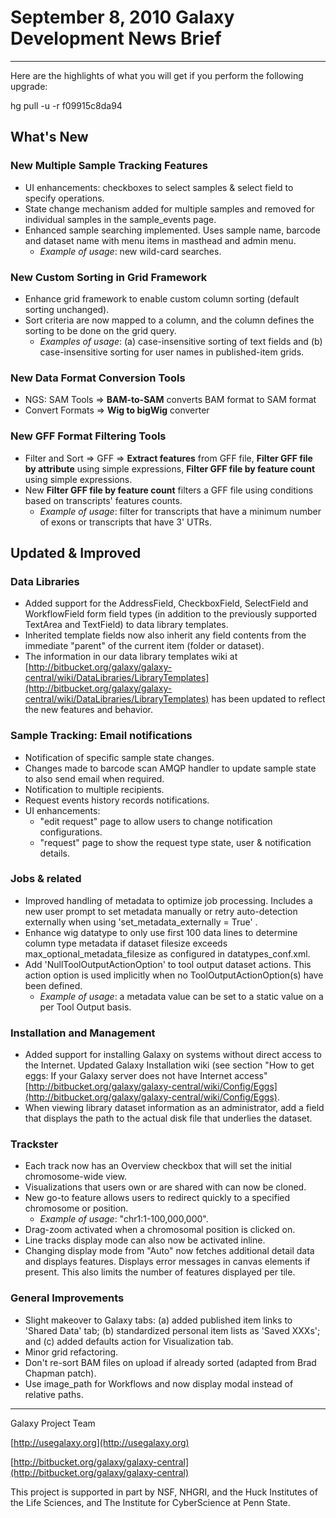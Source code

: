 # September 8, 2010 Galaxy Development News Brief

----

Here are the highlights of what you will get if you perform the following upgrade:

hg pull -u -r f09915c8da94

## What's New

### New Multiple Sample Tracking Features

* UI enhancements: checkboxes to select samples & select field to specify operations.
* State change mechanism added for multiple samples and removed for individual samples in the sample_events page.
* Enhanced sample searching implemented. Uses sample name, barcode and dataset name with menu items in masthead and admin menu. 
  * *Example of usage*: new wild-card searches.

### New Custom Sorting in Grid Framework

* Enhance grid framework to enable custom column sorting (default sorting unchanged).
* Sort criteria are now mapped to a column, and the column defines the sorting to be done on the grid query. 
  * *Examples of usage*: (a) case-insensitive sorting of text fields and (b) case-insensitive sorting for user names in published-item grids.

### New Data Format Conversion Tools

* NGS: SAM Tools => __BAM-to-SAM__ converts BAM format to SAM format 
* Convert Formats => __Wig to bigWig__ converter 

### New GFF Format Filtering Tools

* Filter and Sort => GFF => __Extract features__ from GFF file, __Filter GFF file by attribute__ using simple expressions, __Filter GFF file by feature count__ using simple expressions.
* New __Filter GFF file by feature count__ filters a GFF file using conditions based on transcripts' features counts.
  * *Example of usage*: filter for transcripts that have a minimum number of exons or transcripts that have 3' UTRs. 

## Updated & Improved

### Data Libraries

* Added support for the AddressField, CheckboxField, SelectField and WorkflowField form field types (in addition to the previously supported TextArea and TextField) to data library templates.  
* Inherited template fields now also inherit any field contents from the immediate "parent" of the current item (folder or dataset).  
* The information in our data library templates wiki at [http://bitbucket.org/galaxy/galaxy-central/wiki/DataLibraries/LibraryTemplates](http://bitbucket.org/galaxy/galaxy-central/wiki/DataLibraries/LibraryTemplates) has been updated to reflect the new features and behavior.

### Sample Tracking: Email notifications

* Notification of specific sample state changes.
* Changes made to barcode scan AMQP handler to update sample state to also send email when required.
* Notification to multiple recipients.
* Request events history records notifications.
* UI enhancements:
  * "edit request" page to allow users to change notification configurations.
  * "request" page to show the request type state, user & notification details.

### Jobs & related

* Improved handling of metadata to optimize job processing. Includes a new user prompt to set metadata manually or retry auto-detection externally when using 'set_metadata_externally = True' .
* Enhance wig datatype to only use first 100 data lines to determine column type metadata if dataset filesize exceeds max_optional_metadata_filesize as configured in datatypes_conf.xml.
* Add 'NullToolOutputActionOption' to tool output dataset actions. This action option is used implicitly when no ToolOutputActionOption(s) have been defined. 
  * *Example of usage*: a metadata value can be set to a static value on a per Tool Output basis.

### Installation and Management

* Added support for installing Galaxy on systems without direct access to the Internet. Updated Galaxy Installation wiki (see section "How to get eggs: If your Galaxy server does not have Internet access" [http://bitbucket.org/galaxy/galaxy-central/wiki/Config/Eggs](http://bitbucket.org/galaxy/galaxy-central/wiki/Config/Eggs).
* When viewing library dataset information as an administrator, add a field that displays the path to the actual disk file that underlies the dataset.

### Trackster

* Each track now has an Overview checkbox that will set the initial chromosome-wide view.
* Visualizations that users own or are shared with can now be cloned.
* New go-to feature allows users to redirect quickly to a specified chromosome or position. 
  * *Example of usage*: "chr1:1-100,000,000".
* Drag-zoom activated when a chromosomal position is clicked on.
* Line tracks display mode can also now be activated inline.
* Changing display mode from "Auto" now fetches additional detail data and displays features. Displays error messages in canvas elements if present. This also limits the number of features displayed per tile.

### General Improvements

* Slight makeover to Galaxy tabs: (a) added published item links to 'Shared Data' tab; (b) standardized personal item lists as 'Saved XXXs'; and (c) added defaults action for Visualization tab.
* Minor grid refactoring.
* Don't re-sort BAM files on upload if already sorted (adapted from Brad Chapman patch).
* Use image_path for Workflows and now display modal instead of relative paths.

----

Galaxy Project Team

[http://usegalaxy.org](http://usegalaxy.org)

[http://bitbucket.org/galaxy/galaxy-central](http://bitbucket.org/galaxy/galaxy-central)

This project is supported in part by NSF, NHGRI, and the Huck Institutes of the Life Sciences, and The Institute for CyberScience at Penn State.
